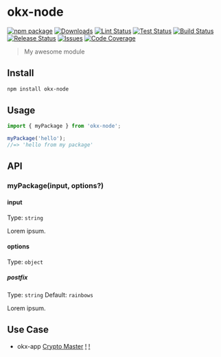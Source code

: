 # okx-node

[![npm package][npm-img]][npm-url]
[![Downloads][downloads-img]][downloads-url]
[![Lint Status][lint-img]][lint-url]
[![Test Status][test-img]][test-url]
[![Build Status][build-img]][build-url]
[![Release Status][release-img]][release-url]
[![Issues][issues-img]][issues-url]
[![Code Coverage][codecov-img]][codecov-url]

> My awesome module

## Install

```bash
npm install okx-node
```

## Usage

```ts
import { myPackage } from 'okx-node';

myPackage('hello');
//=> 'hello from my package'
```

## API

### myPackage(input, options?)

#### input

Type: `string`

Lorem ipsum.

#### options

Type: `object`

##### postfix

Type: `string`
Default: `rainbows`

Lorem ipsum.

## Use Case

- okx-app [Crypto Master](./packages/okx-app/README.md)
  [!](./asset/screenshot.gif)
  [!](./asset/snapshot.png)

<!--badge-variables-->

[lint-img]: https://github.com/hsuehic/okx-node/actions/workflows/lint.yaml/badge.svg
[lint-url]: https://github.com/hsuehic/okx-node/workflows/lint.yaml
[test-img]: https://github.com/hsuehic/okx-node/actions/workflows/test.yaml/badge.svg
[test-url]: https://github.com/hsuehic/okx-node/workflows/test.yaml
[build-img]: https://github.com/hsuehic/okx-node/actions/workflows/build.yaml/badge.svg
[build-url]: https://github.com/hsuehic/okx-node/workflows/build.yaml
[release-img]: https://github.com/hsuehic/okx-node/actions/workflows/release.yaml/badge.svg
[release-url]: https://github.com/hsuehic/okx-node/workflows/release.yaml
[downloads-img]: https://img.shields.io/npm/dt/okx-node
[downloads-url]: https://www.npmtrends.com/okx-node
[npm-img]: https://img.shields.io/npm/v/okx-node
[npm-url]: https://www.npmjs.com/package/okx-node
[issues-img]: https://img.shields.io/github/issues/hsuehic/okx-node
[issues-url]: https://github.com/hsuehic/okx-node/issues
[codecov-img]: https://codecov.io/gh/hsuehic/okx-node/branch/main/graph/badge.svg
[codecov-url]: https://codecov.io/gh/hsuehic/okx-node

<!--badge-variables-->
